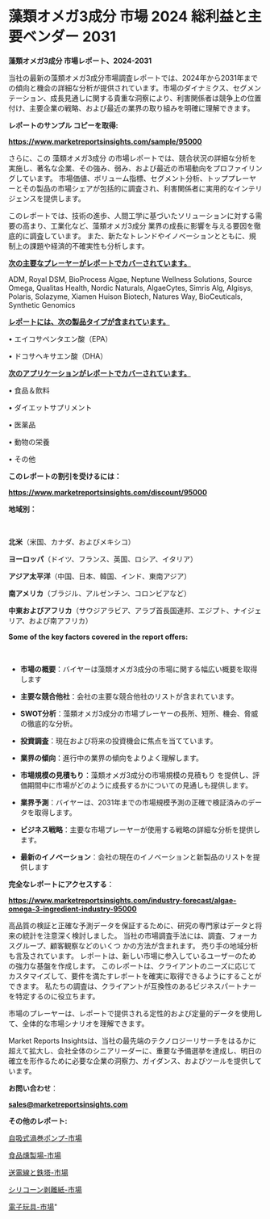 # 藻類オメガ3成分 市場 2024 総利益と主要ベンダー 2031

<strong>藻類オメガ3成分 市場レポート、2024-2031</strong>

当社の最新の藻類オメガ3成分市場調査レポートでは、2024年から2031年までの傾向と機会の詳細な分析が提供されています。市場のダイナミクス、セグメンテーション、成長見通しに関する貴重な洞察により、利害関係者は競争上の位置付け、主要企業の戦略、および最近の業界の取り組みを明確に理解できます。



<strong>レポートのサンプル コピーを取得:</strong> <a href=https://www.marketreportsinsights.com/sample/95000>

<strong><u>https://www.marketreportsinsights.com/sample/95000</u></strong></a>

さらに、この 藻類オメガ3成分 の市場レポートでは、競合状況の詳細な分析を実施し、著名な企業、その強み、弱み、および最近の市場動向をプロファイリングしています。 市場価値、ボリューム指標、セグメント分析、トッププレーヤーとその製品の市場シェアが包括的に調査され、利害関係者に実用的なインテリジェンスを提供します。

このレポートでは、技術の進歩、人間工学に基づいたソリューションに対する需要の高まり、工業化など、藻類オメガ3成分 業界の成長に影響を与える要因を徹底的に調査しています。 また、新たなトレンドやイノベーションとともに、規制上の課題や経済的不確実性も分析します。



<strong><u>次の主要なプレーヤーがレポートでカバーされています。</u></strong>

ADM, Royal DSM, BioProcess Algae, Neptune Wellness Solutions, Source Omega, Qualitas Health, Nordic Naturals, AlgaeCytes, Simris Alg, Algisys, Polaris, Solazyme, Xiamen Huison Biotech, Natures Way, BioCeuticals, Synthetic Genomics



<strong><u><b>レポートには、次の製品タイプが含まれています。</b></u></strong>

• エイコサペンタエン酸（EPA）

• ドコサヘキサエン酸（DHA）



<strong><u><b>次のアプリケーションがレポートでカバーされています。</b></u></strong>

• 食品＆飲料

• ダイエットサプリメント

• 医薬品

• 動物の栄養

• その他



<strong><b>このレポートの割引を受けるには：</b></strong>

<a href=https://www.marketreportsinsights.com/discount/95000>

<strong><u>https://www.marketreportsinsights.com/discount/95000</u></strong></a>



<strong>地域別：</strong>

<strong> </strong>



<strong>北米</strong>（米国、カナダ、およびメキシコ）



<strong>ヨーロッパ</strong>（ドイツ、フランス、英国、ロシア、イタリア）



<strong>アジア太平洋</strong>（中国、日本、韓国、インド、東南アジア）



<strong>南アメリカ</strong>（ブラジル、アルゼンチン、コロンビアなど）



<strong>中東およびアフリカ</strong>（サウジアラビア、アラブ首長国連邦、エジプト、ナイジェリア、および南アフリカ）



<strong>Some of the key factors covered in the report offers:</strong>

<strong> </strong>
<ul>
  <li>

<strong>市場の概要</strong>：バイヤーは藻類オメガ3成分の市場に関する幅広い概要を取得します</li>
  <li>

<strong>主要な競合他社</strong>：会社の主要な競合他社のリストが含まれています。</li>
  <li>

<strong>SWOT分析</strong>：藻類オメガ3成分の市場プレーヤーの長所、短所、機会、脅威の徹底的な分析。</li>
  <li>

<strong>投資調査</strong>：現在および将来の投資機会に焦点を当てています。</li>
  <li>

<strong>業界の傾向</strong>：進行中の業界の傾向をよりよく理解します。</li>
  <li>

<strong>市場規模の見積もり</strong>：藻類オメガ3成分の市場規模の見積もり を提供し、評価期間中に市場がどのように成長するかについての見通しも提供します。</li>
  <li>

<strong>業界予測</strong>：バイヤーは、2031年までの市場規模予測の正確で検証済みのデータを取得します。</li>
  <li>

<strong>ビジネス戦略</strong>：主要な市場プレーヤーが使用する戦略の詳細な分析を提供します。</li>
  <li>

<strong>最新のイノベーション</strong>：会社の現在のイノベーションと新製品のリストを提供します</li>
</ul>


<strong>完全なレポートにアクセスする</strong>：

<a href=https://www.marketreportsinsights.com/industry-forecast/algae-omega-3-ingredient-industry-95000>

<strong><u>https://www.marketreportsinsights.com/industry-forecast/algae-omega-3-ingredient-industry-95000</u></strong></a>

高品質の検証と正確な予測データを保証するために、研究の専門家はデータと将来の統計を注意深く検討しました。 当社の市場調査手法には、調査、フォーカスグループ、顧客観察などのいくつ かの方法が含まれます。 売り手の地域分析も言及されています。 レポートは、新しい市場に参入しているユーザーのための強力な基盤を作成します。 このレポートは、クライアントのニーズに応じてカスタマイズして、要件を満たすレポートを確実に取得できるようにすることができます。 私たちの調査は、クライアントが互換性のあるビジネスパートナーを特定するのに役立ちます。

市場のプレーヤーは、レポートで提供される定性的および定量的データを使用して、全体的な市場シナリオを理解できます。

Market Reports Insightsは、当社の最先端のテクノロジーリサーチをはるかに超えて拡大し、会社全体のシニアリーダーに、重要な予備選挙を達成し、明日の確立を形作るために必要な企業の洞察力、ガイダンス、およびツールを提供しています。



<strong><b>お問い合わせ</b></strong>：

<a href=mailto:sales@marketreportsinsights.com>

<strong><u>sales@marketreportsinsights.com</u></strong></a>



<strong>その他のレポート:</strong>

<a href=https://www.linkedin.com/pulse/自吸式渦巻ポンプ-市場-2023-swot-分析と成長率-2030-pr-news-hub-vb5vf/>自吸式渦巻ポンプ-市場</a>

<a href=https://www.linkedin.com/pulse/食品燻製場-市場-2030-年までの需要に焦点を当てた-2023-年調査レポート-trend-titans-360-analysis-qjvgf/>食品燻製場-市場</a>

<a href=https://www.linkedin.com/pulse/送電線と鉄塔-市場-2023-推進要因と成長機会-2030-trend-tracking-toolbox-24-analysis-9yilf/>送電線と鉄塔-市場</a>

<a href=https://www.linkedin.com/pulse/シリコーン剥離紙-市場-2023-推進要因と成長機会-2030-pr-news-hub-ijp3f/>シリコーン剥離紙-市場</a>

<a href=https://www.linkedin.com/pulse/電子玩具-市場-2030-年までの需要に焦点を当てた-2023-年調査レポート-n8lof/>電子玩具-市場</a>"
